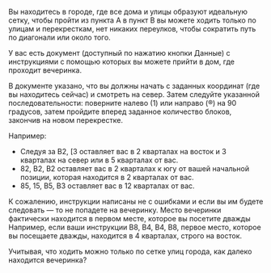 Вы находитесь в городе, где все дома и улицы образуют идеальную сетку, чтобы пройти из пункта А в пункт
В вы можете ходить только по улицам и перекресткам, нет никаких переулков, чтобы сократить путь по
диагонали или около того.

У вас есть документ (доступный по нажатию кнопки Данные) с инструкциями с помощью которых вы можете
прийти в дом, где проходит вечеринка.

В документе указано, что вы должны начать с заданных координат (где вы находитесь сейчас) и смотреть на
север. Затем следуйте указанной последовательности: поверните налево (1) или направо (®) на 90
градусов, затем пройдите вперед заданное количество блоков, закончив на новом перекрестке.

Например:

- Следуя за В2, [3 оставляет вас в 2 кварталах на восток и 3 кварталах на север или в 5 кварталах от вас.
- 82, В2, В2 оставляет вас в 2 кварталах к югу от вашей начальной позиции, которая находится в 2 кварталах от вас.
- 85, 15, В5, ВЗ оставляет вас в 12 кварталах от вас.

К сожалению, инструкции написаны не с ошибками и если вы им будете следовать — то не попадете на
вечеринку. Место вечеринки фактически находится в первом месте, которое вы посетите дважды
Например, если ваши инструкции В8, В4, В4, В8, первое место, которое вы посещаете дважды, находится в
4 кварталах, строго на восток.

Учитывая, что ходить можно только по сетке улиц города, как далеко находится вечеринка?